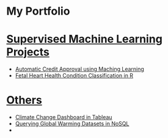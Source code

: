# My Portfolio
# [Supervised Machine Learning Projects]()
* [Automatic Credit Approval using Maching Learning](https://github.com/Natashyatiro/Automating-Credit-Approval)
* [Fetal Heart Health Condition Classification in R](https://github.com/Natashyatiro/Fetal-Heart-Health-Condition-Classification-)

# [Others]()
* [Climate Change Dashboard in Tableau](https://github.com/Natashyatiro/Climate-Change-Dashboard-in-Tableau)
* [Querying Global Warming Datasets in NoSQL](https://github.com/Natashyatiro/Querying-Global-Warming-Datasets-in-noSQL)
* 

